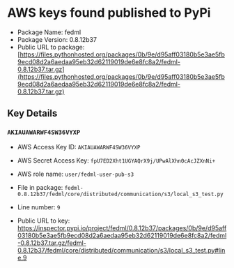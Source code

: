 # AWS keys found published to PyPi

* Package Name: fedml
* Package Version: 0.8.12b37
* Public URL to package: [https://files.pythonhosted.org/packages/0b/9e/d95aff03180b5e3ae5fb9ecd08d2a6aedaa95eb32d62119019de6e8fc8a2/fedml-0.8.12b37.tar.gz](https://files.pythonhosted.org/packages/0b/9e/d95aff03180b5e3ae5fb9ecd08d2a6aedaa95eb32d62119019de6e8fc8a2/fedml-0.8.12b37.tar.gz)

## Key Details

### `AKIAUAWARWF4SW36VYXP`

* AWS Access Key ID: `AKIAUAWARWF4SW36VYXP`
* AWS Secret Access Key: `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` 
* AWS role name: `user/fedml-user-pub-s3`
* File in package: `fedml-0.8.12b37/fedml/core/distributed/communication/s3/local_s3_test.py`
* Line number: `9`

* Public URL to key: https://inspector.pypi.io/project/fedml/0.8.12b37/packages/0b/9e/d95aff03180b5e3ae5fb9ecd08d2a6aedaa95eb32d62119019de6e8fc8a2/fedml-0.8.12b37.tar.gz/fedml-0.8.12b37/fedml/core/distributed/communication/s3/local_s3_test.py#line.9


